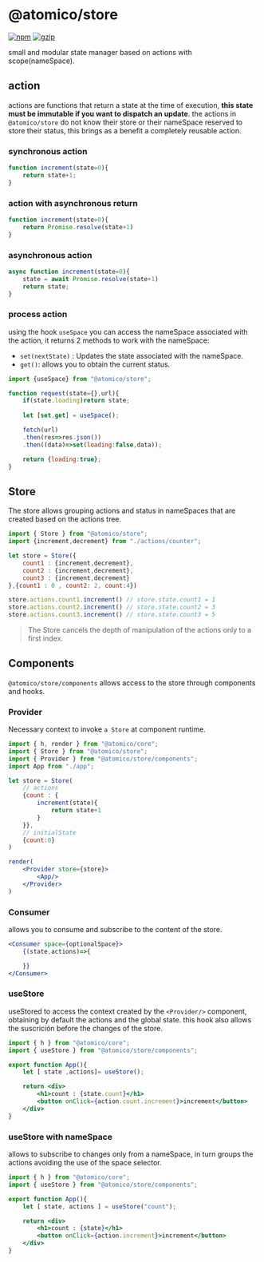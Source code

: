# @atomico/store

[![npm](https://badgen.net/npm/v/@atomico/store)](http://npmjs.com/@atomico/store)
[![gzip](https://badgen.net/bundlephobia/minzip/@atomico/store)](https://bundlephobia.com/result?p=@atomico/store)

small and modular state manager based on actions with scope(nameSpace).



## action

actions are functions that return a state at the time of execution, **this state must be immutable if you want to dispatch an update**. the actions in `@atomico/store` do not know their store or their nameSpace reserved to store their status, this brings as a benefit a completely reusable action.

### synchronous action

```js
function increment(state=0){
    return state+1;
}
```

### action with asynchronous return

```js
function increment(state=0){
    return Promise.resolve(state+1)
}
```


### asynchronous action

```js
async function increment(state=0){
    state = await Promise.resolve(state+1)
    return state;
}
```

### process action

using the hook `useSpace` you can access the nameSpace associated with the action, it returns 2 methods to work with the nameSpace:


* `set(nextState)` : Updates the state associated with the nameSpace.
* `get()`: allows you to obtain the current status.

```js
import {useSpace} from "@atomico/store";

function request(state={},url){
    if(state.loading)return state;
    
    let [set,get] = useSpace();

    fetch(url)
    .then(res=>res.json())
    .then((data)=>set(loading:false,data));

    return {loading:true};
}
```

## Store

The store allows grouping actions and status in nameSpaces that are created based on the actions tree.

```js
import { Store } from "@atomico/store";
import {increment,decrement} from "./actions/counter";

let store = Store({
    count1 : {increment,decrement},
    count2 : {increment,decrement},
    count3 : {increment,decrement}
},{count1 : 0 , count2: 2, count:4})

store.actions.count1.increment() // store.state.count1 = 1
store.actions.count2.increment() // store.state.count2 = 3
store.actions.count3.increment() // store.state.count3 = 5
```

>  The Store cancels the depth of manipulation of the actions only to a first index.

## Components

`@atomico/store/components` allows access to the store through components and hooks.

### Provider

Necessary context to invoke `a Store` at component runtime.

```jsx
import { h, render } from "@atomico/core";
import { Store } from "@atomico/store";
import { Provider } from "@atomico/store/components";
import App from "./app";

let store = Store(
    // actions
    {count : {
        increment(state){
            return state+1
        }
    }},
    // initialState
    {count:0}
)

render(
    <Provider store={store}>
        <App/>
    </Provider>
)
```

### Consumer

allows you to consume and subscribe to the content of the store.

```jsx
<Consumer space={optionalSpace}>
    {(state,actions)=>{

    }}
</Consumer>
```

### useStore

useStored to access the context created by the `<Provider/>` component, obtaining by default the actions and the global state. this hook also allows the suscrición before the changes of the store.

```jsx
import { h } from "@atomico/core";
import { useStore } from "@atomico/store/components";

export function App(){
    let [ state ,actions]= useStore();

    return <div>
        <h1>count : {state.count}</h1>
        <button onClick={action.count.increment}>increment</button>  
    </div>
}
```

### useStore with nameSpace

allows to subscribe to changes only from a nameSpace, in turn groups the actions avoiding the use of the space selector.

```jsx
import { h } from "@atomico/core";
import { useStore } from "@atomico/store/components";

export function App(){
    let [ state, actions ] = useStore("count");

    return <div>
        <h1>count : {state}</h1>
        <button onClick={action.increment}>increment</button>  
    </div>
}
```
